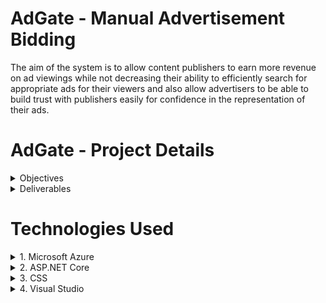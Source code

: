 # AdGate - Manual Advertisement Bidding
The aim of the system is to allow content publishers to earn more revenue on ad viewings while not decreasing their ability to efficiently search for appropriate ads for their viewers and also allow advertisers to be able to build trust with publishers easily for confidence in the representation of their ads.

# AdGate - Project Details
<details>
  <summary>Objectives</summary>
  
  * To implement a way for publishers to post ad listings that can be viewed by advertisers.
  * To use tags to mark ad listings so that it can reach relevant advertisers much easier.
  * To use tags to mark advertiser profiles so that they can be found by publishers easier.
  * To implement a fixed pricing on ad listings to ensure that publishers will get what they need.
</details>

<details>
  <summary>Deliverables</summary>
  
  #### Advertisers
  * Create a profile with company details
  * Manage profile (Edit).
  * Link tags representing the type of products and services the company provides.
  * Browse ad listings.
  * Purchase ad listings.
  * Communicate with publisher.
  
  #### Publishers
  * Create multiple content profiles containing information about publisher content.
  * Manage content profile (Edit, Delete, Read).
  * Manage own profile (Edit).
  * Link tags representing types of products and services publishers are looking for to content profiles.
  * Browse advertiser profile.
  * Confirm sale of ad listing.
  * Communicate with advertiser.

  #### Administrators
  * View all Publishers and Advertisers.
  * View all Administrators.
  * Deactivate/Activate publisher and advertiser accounts.
  * Deactivate/Activate admin accounts.
  * View publisher or advertiser profiles.

</details>

# Technologies Used

<details>
  <summary>1. Microsoft Azure</summary>

  #### What?
  Azure is a cloud platform providing solutions for Infrastructure as a Service (IaaS), Software as a Service (SaaS) and also Platform as a Service (PaaS) which can be utilized for analytics, storage services, networking options as well as virtual computing. It is very flexible in that it is capable of performing compute changes as needed, it can be used in almost any OS, it has an availability rate of 99.95% as well as a full 24 hours 7 days a week support, it has data centres almost all around the world to provide global data access and finally it relies on the pay-on-the-go structure meaning that developers will only need to pay for what they use by the minute.

  #### Why?
  1. Application Deployment: Azure offers a service called App Services which provisions resources hardware resources remotely to allow users to deploy their web application which can then be accessed through the generated url.  
  2. Performance Analytics: A benefit of using App Services to host the application is that, since it is a fully managed "Platform as a Service (PaaS)", it provides performance analysis such as user load, response time and number of requests. Besides that, there is also performance testing feature where users are allowed to simulate user loads to get an analysis and summary of the application's performance and availability metrics.
  3. Azure SQL Database: Azure also provides an sql database hosting option which allows users to basically store their data on the cloud instead. As expected this would also include analysis of requests, reads and writes and can be horizontally and vertically scaled just as App Services.
  4. Blob Storage: One more thing that needs to be considered when making any online application is the user generated content such as images, documents and more. Blob Storage is one of Azure's storage options which allows developers to store large object data and then provides a uri which can then be used directly to download the object from the browser.

</details>
  
<details>
  <summary>2. ASP.NET Core</summary>
  
  #### What?
  NET Core is an open-source, general-purpose development platform maintained by Microsoft and the .NET community on GitHub. It's cross-platform (supporting Windows, macOS, and Linux) and can be used to build device, cloud, and IoT applications.
  
  #### Why?
  1. Cross-Platform: ASP.NET Core is able to run on all operating systems: Windows; Linus; and MacOS.
  2. Open source: It is open source and hence, there are lots of guides, tutorial and examples online for easy learning.
  3. Integrate well with Azure App Services: Azure has a service called App Services which is able to host ASP.NET Core applications easily and because Visual Studio is used to develop the application, deploying the application to Azure App Services is as easy as publishing the application after configuring it.
  
</details>
  
<details>
  <summary>3. CSS</summary>
  
  When creating the ASP.NET Core application, there is already a bootstrap css used by default. However, to there was a need to customize and create a different look for the application to make it more appealing. 
</details>
  
<details>
  <summary>4. Visual Studio</summary>
</details>


